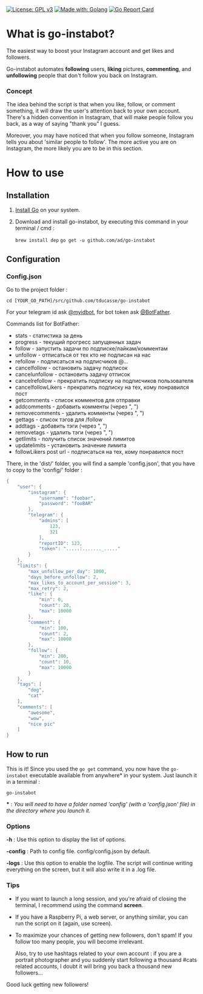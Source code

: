 [![License: GPL v3](https://img.shields.io/badge/License-GPL%20v3-blue.svg)](https://www.gnu.org/licenses/gpl-3.0)
[![Made with: Golang](https://img.shields.io/badge/Made%20with-Golang-brightgreen.svg)](https://golang.org/)
[![Go Report Card](https://goreportcard.com/badge/github.com/ad/go-instabot)](https://goreportcard.com/report/github.com/ad/go-instabot)

# What is go-instabot?

The easiest way to boost your Instagram account and get likes and followers.

Go-instabot automates **following** users, **liking** pictures, **commenting**, and **unfollowing** people that don't follow you back on Instagram.

### Concept
The idea behind the script is that when you like, follow, or comment something, it will draw the user's attention back to your own account. There's a hidden convention in Instagram, that will make people follow you back, as a way of saying "thank you" I guess.

Moreover, you may have noticed that when you follow someone, Instagram tells you about 'similar people to follow'. The more active you are on Instagram, the more likely you are to be in this section.

# How to use
## Installation

1. [Install Go](https://golang.org/doc/install) on your system.

2. Download and install go-instabot, by executing this command in your terminal / cmd :

    `brew install dep`
    `go get -u github.com/ad/go-instabot`

## Configuration
### Config.json
Go to the project folder :

`cd [YOUR_GO_PATH]/src/github.com/tducasse/go-instabot`

For your telegram id ask [@myidbot](https://t.me/myidbot), for bot token ask [@BotFather](https://t.me/BotFather).

Commands list for BotFather:
 - stats - статистика за день
 - progress - текущий прогресс запущенных задач
 - follow - запустить задачи по подписке/лайкам/комментам
 - unfollow - отписаться от тех кто не подписан на нас
 - refollow - подписаться на подписчиков @...
 - cancelfollow - остановить задачу подписок
 - cancelunfollow - остановить задачу отписок
 - cancelrefollow - прекратить подписку на подписчиков пользователя
 - cancelfollowLikers - прекратить подписку на тех, кому понравился пост
 - getcomments - список комментов для отправки
 - addcomments - добавить комменты (через ", ")
 - removecomments - удалить комменты (через ", ")
 - gettags - список тэгов для /follow
 - addtags - добавить тэги (через ", ")
 - removetags - удалить тэги (через ", ")
 - getlimits - получить список значений лимитов
 - updatelimits - установить значение лимита
 - followLikers post url - подписаться на тех, кому понравился пост 

There, in the 'dist/' folder, you will find a sample 'config.json', that you have to copy to the 'config/' folder :

```go
{
    "user": {
        "instagram": {
            "username": "foobar",
            "password": "fooBAR"
        },
        "telegram": {
            "admins": [
                123,
                321
            ],
            "reportID": 123,
            "token": ".....:......._....."
        }
    },
    "limits": {
        "max_unfollow_per_day": 1000,
        "days_before_unfollow": 2,
        "max_likes_to_account_per_session": 3,
        "max_retry": 2,
        "like": {
            "min": 0,
            "count": 20,
            "max": 10000
        },
        "comment": {
            "min": 100,
            "count": 2,
            "max": 10000
        },
        "follow": {
            "min": 200,
            "count": 10,
            "max": 10000
        }
    },
    "tags": [
        "dog",
        "cat"
    ],
    "comments": [
        "awesome",
        "wow",
        "nice pic"
    ]
}
```

## How to run
This is it!
Since you used the `go get` command, you now have the `go-instabot` executable available from anywhere* in your system. Just launch it in a terminal :

`go-instabot`

**\*** : *You will need to have a folder named 'config' (with a 'config.json' file) in the directory where you launch it.*

### Options
**-h** : Use this option to display the list of options.

**-config** : Path to config file. config/config.json by default.

**-logs** : Use this option to enable the logfile. The script will continue writing everything on the screen, but it will also write it in a .log file.

### Tips
- If you want to launch a long session, and you're afraid of closing the terminal, I recommend using the command __screen__.
- If you have a Raspberry Pi, a web server, or anything similar, you can run the script on it (again, use screen).
- To maximize your chances of getting new followers, don't spam! If you follow too many people, you will become irrelevant.

  Also, try to use hashtags related to your own account : if you are a portrait photographer and you suddenly start following a thousand #cats related accounts, I doubt it will bring you back a thousand new followers...
  
Good luck getting new followers!

